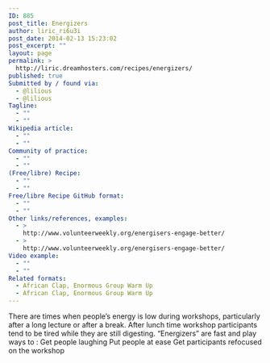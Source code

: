 ```yaml
---
ID: 885
post_title: Energizers
author: liric_ri6u3i
post_date: 2014-02-13 15:23:02
post_excerpt: ""
layout: page
permalink: >
  http://liric.dreamhosters.com/recipes/energizers/
published: true
Submitted by / found via:
  - @lilious
  - @lilious
Tagline:
  - ""
  - ""
Wikipedia article:
  - ""
  - ""
Community of practice:
  - ""
  - ""
(Free/libre) Recipe:
  - ""
  - ""
Free/libre Recipe GitHub format:
  - ""
  - ""
Other links/references, examples:
  - >
    http://www.volunteerweekly.org/energisers-engage-better/
  - >
    http://www.volunteerweekly.org/energisers-engage-better/
Video example:
  - ""
  - ""
Related formats:
  - African Clap, Enormous Group Warm Up
  - African Clap, Enormous Group Warm Up
---
```

There are times when people’s energy is low during workshops, particularly after a long lecture or after a break. After lunch time workshop participants tend to be tired while they are still digesting. “Energizers” are fast and play ways to : Get people laughing Put people at ease Get participants refocused on the workshop